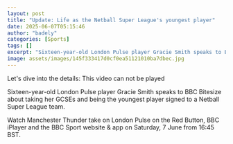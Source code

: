 ```yaml
---
layout: post
title: "Update: Life as the Netball Super League's youngest player"
date: 2025-06-07T05:15:46
author: "badely"
categories: [Sports]
tags: []
excerpt: "Sixteen-year-old London Pulse player Gracie Smith speaks to BBC Bitesize about taking her GCSEs and being the youngest player signed to a Netball Supe"
image: assets/images/145f333417d0cf0ea51121010ba7dbec.jpg
---
```


Let's dive into the details: This video can not be played

Sixteen-year-old London Pulse player Gracie Smith speaks to BBC Bitesize about taking her GCSEs and being the youngest player signed to a Netball Super League team.

Watch Manchester Thunder take on London Pulse on the Red Button, BBC iPlayer and the BBC Sport website & app on Saturday, 7 June from 16:45 BST.

